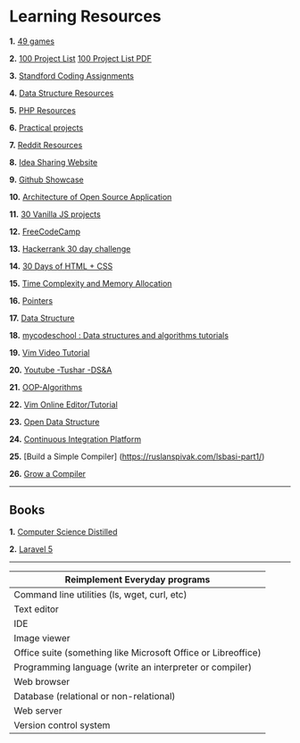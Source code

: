 # Learning Resources

**1.** [49 games](http://inventwithpython.com/blog/2012/02/20/i-need-practice-programming-49-ideas-for-game-clones-to-code/)

**2.** [100 Project List](http://www.dreamincode.net/forums/topic/78802-martyr2s-mega-project-ideas-list/)
[100 Project List PDF](http://bgmit.com/alex/wp-content/uploads/2015/11/dreamincode.net-Martyr2s-Mega-Project-Ideas-List.pdf)

**3.** [Standford Coding Assignments](http://nifty.stanford.edu/)

**4.** [Data Structure Resources](https://hackr.io/tutorials/learn-data-structures-algorithms)

**5.** [PHP Resources](https://hackr.io/tutorials/learn-php)

**6.** [Practical projects](https://github.com/karan/Projects)

**7.** [Reddit Resources](https://www.reddit.com/r/learnprogramming/wiki/faq#wiki_where_can_i_find_practice_exercises_and_project_ideas.3F)

**8.** [Idea Sharing Website](http://www.ideamachine.io/)

**9.** [Github Showcase](https://github.com/showcases)

**10.** [Architecture of Open Source Application](http://aosabook.org/en/index.html)

**11.** [30 Vanilla JS projects](https://javascript30.com/)

**12.** [FreeCodeCamp](https://www.freecodecamp.org/)

**13.** [Hackerrank 30 day challenge](https://www.hackerrank.com/domains/tutorials/30-days-of-code)

**14.** [30 Days of HTML + CSS](https://www.youtube.com/playlist?list=PLgGbWId6zgaWZkPFI4Sc9QXDmmOWa1v5F)

**15.** [Time Complexity and Memory Allocation](https://www.youtube.com/user/mycodeschool/videos?flow=grid&view=1)

**16.** [Pointers](https://www.youtube.com/playlist?list=PL2_aWCzGMAwLZp6LMUKI3cc7pgGsasm2_)

**17.** [Data Structure](https://www.youtube.com/playlist?list=PL2_aWCzGMAwI3W_JlcBbtYTwiQSsOTa6P)

**18.** [mycodeschool : Data structures and algorithms tutorials](https://www.youtube.com/user/mycodeschool/videos)

**19.** [Vim Video Tutorial](http://derekwyatt.org/vim/tutorials/index.html)

**20.** [Youtube -Tushar -DS&A](https://www.youtube.com/user/tusharroy2525/videos)

**21.** [OOP-Algorithms](http://oopweb.com/Algorithms/Documents/PLDS210/VolumeFrames.html)

**22.** [Vim Online Editor/Tutorial](https://vimtutorplus.herokuapp.com/exercise/1)

**23.** [Open Data Structure](http://opendatastructures.org/)

**24.** [Continuous Integration Platform](https://www.subtle.press/course/poor-mans-ci)

**25.** [Build a Simple Compiler] (https://ruslanspivak.com/lsbasi-part1/)

**26.** [Grow a Compiler](http://www.cs.dartmouth.edu/~mckeeman/cs48/mxcom/gem/html/GrowingCompiler.html)

-------
## Books

**1.** [Computer Science Distilled](https://www.amazon.com/Computer-Science-Distilled-Computational-Problems/dp/0997316004)

**2.** [Laravel 5](https://www.tutorialspoint.com/laravel/laravel_tutorial.pdf)

-------

| Reimplement Everyday programs                                 |
|---------------------------------------------------------------|
| Command line utilities (ls, wget, curl, etc)                  |
| Text editor                                                   |
| IDE                                                           |
| Image viewer                                                  |
| Office suite (something like Microsoft Office or Libreoffice) |
| Programming language (write an interpreter or compiler)       |
| Web browser                                                   |
| Database (relational or non-relational)                       |
| Web server                                                    |
| Version control system                                        |



